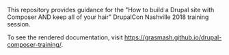 This repository provides guidance for the "How to build a Drupal site with Composer AND keep all of your hair" DrupalCon Nashville 2018 training session.

To see the rendered documentation, visit https://grasmash.github.io/drupal-composer-training/.
